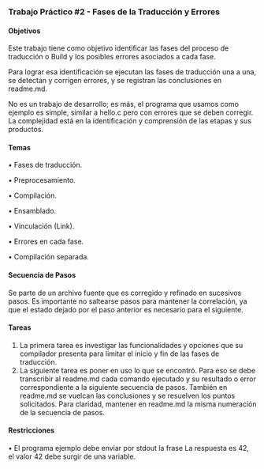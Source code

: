 <h3> Trabajo Práctico #2 - Fases de la Traducción y Errores</h3>

<h4> Objetivos </h4>

Este trabajo tiene como objetivo identificar las fases del proceso de traducción o
Build y los posibles errores asociados a cada fase.

Para lograr esa identificación se ejecutan las fases de traducción una a una, se
detectan y corrigen errores, y se registran las conclusiones en readme.md.

No es un trabajo de desarrollo; es más, el programa que usamos como ejemplo es
simple, similar a hello.c pero con errores que se deben corregir. La complejidad
está en la identificación y comprensión de las etapas y sus productos.


<h4> Temas </h4>

• Fases de traducción.

• Preprocesamiento.

• Compilación.

• Ensamblado.

• Vinculación (Link).

• Errores en cada fase.

• Compilación separada.

<h4> Secuencia de Pasos </h4>

Se parte de un archivo fuente que es corregido y refinado en sucesivos pasos.
Es importante no saltearse pasos para mantener la correlación, ya que el estado
dejado por el paso anterior es necesario para el siguiente.

<h4> Tareas </h4>

1. La primera tarea es investigar las funcionalidades y opciones que su
compilador presenta para limitar el inicio y fin de las fases de traducción.
2. La siguiente tarea es poner en uso lo que se encontró. Para eso se debe
transcribir al readme.md cada comando ejecutado y su resultado o error
correspondiente a la siguiente secuencia de pasos. También en readme.md se
vuelcan las conclusiones y se resuelven los puntos solicitados. Para claridad,
mantener en readme.md la misma numeración de la secuencia de pasos.

<h4> Restricciones </h4>

• El programa ejemplo debe enviar por stdout la frase La respuesta es 42, el
valor 42 debe surgir de una variable.
